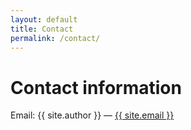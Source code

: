 ```yaml
---
layout: default
title: Contact
permalink: /contact/
---
```


# Contact information

Email: {{ site.author }} — <a href="mailto:{{ site.email }}">{{ site.email }}</a>
